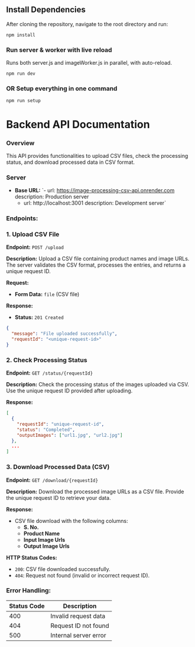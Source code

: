 ## Install Dependencies

After cloning the repository, navigate to the root directory and run:

`npm install`

### Run server & worker with live reload 
  Runs both server.js and imageWorker.js in parallel, with auto-reload.
  
 `npm run dev`

### OR Setup everything in one command
  `npm run setup`



# Backend API Documentation

### Overview
This API provides functionalities to upload CSV files, check the processing status, and download processed data in CSV format.

### Server

- **Base URL:** `- url: https://image-processing-csv-api.onrender.com
    description: Production server
  - url: http://localhost:3001
    description: Development server`

### Endpoints:

### 1. Upload CSV File

**Endpoint:** `POST /upload`

**Description:**
Upload a CSV file containing product names and image URLs. The server validates the CSV format, processes the entries, and returns a unique request ID.

**Request:**
- **Form Data:** `file` (CSV file)

**Response:**
- **Status:** `201 Created`
```json
{
  "message": "File uploaded successfully",
  "requestId": "<unique-request-id>"
}
```

### 2. Check Processing Status

**Endpoint:** `GET /status/{requestId}`

**Description:**
Check the processing status of the images uploaded via CSV. Use the unique request ID provided after uploading.

**Response:**
```json
[
  {
    "requestId": "unique-request-id",
    "status": "Completed",
    "outputImages": ["url1.jpg", "url2.jpg"]
  },
  ...
]
```

### 3. Download Processed Data (CSV)

**Endpoint:** `GET /download/{requestId}`

**Description:**
Download the processed image URLs as a CSV file. Provide the unique request ID to retrieve your data.

**Response:**
- CSV file download with the following columns:
  - **S. No.**
  - **Product Name**
  - **Input Image Urls**
  - **Output Image Urls**

**HTTP Status Codes:**
- `200`: CSV file downloaded successfully.
- `404`: Request not found (invalid or incorrect request ID).

### Error Handling:

| Status Code | Description              |
|-------------|--------------------------|
| 400         | Invalid request data     |
| 404         | Request ID not found     |
| 500         | Internal server error    |

